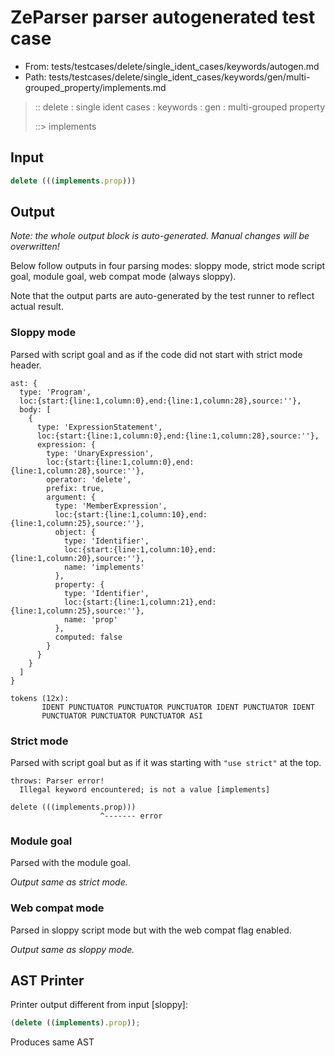 # ZeParser parser autogenerated test case

- From: tests/testcases/delete/single_ident_cases/keywords/autogen.md
- Path: tests/testcases/delete/single_ident_cases/keywords/gen/multi-grouped_property/implements.md

> :: delete : single ident cases : keywords : gen : multi-grouped property
>
> ::> implements

## Input


`````js
delete (((implements.prop)))
`````

## Output

_Note: the whole output block is auto-generated. Manual changes will be overwritten!_

Below follow outputs in four parsing modes: sloppy mode, strict mode script goal, module goal, web compat mode (always sloppy).

Note that the output parts are auto-generated by the test runner to reflect actual result.

### Sloppy mode

Parsed with script goal and as if the code did not start with strict mode header.

`````
ast: {
  type: 'Program',
  loc:{start:{line:1,column:0},end:{line:1,column:28},source:''},
  body: [
    {
      type: 'ExpressionStatement',
      loc:{start:{line:1,column:0},end:{line:1,column:28},source:''},
      expression: {
        type: 'UnaryExpression',
        loc:{start:{line:1,column:0},end:{line:1,column:28},source:''},
        operator: 'delete',
        prefix: true,
        argument: {
          type: 'MemberExpression',
          loc:{start:{line:1,column:10},end:{line:1,column:25},source:''},
          object: {
            type: 'Identifier',
            loc:{start:{line:1,column:10},end:{line:1,column:20},source:''},
            name: 'implements'
          },
          property: {
            type: 'Identifier',
            loc:{start:{line:1,column:21},end:{line:1,column:25},source:''},
            name: 'prop'
          },
          computed: false
        }
      }
    }
  ]
}

tokens (12x):
       IDENT PUNCTUATOR PUNCTUATOR PUNCTUATOR IDENT PUNCTUATOR IDENT
       PUNCTUATOR PUNCTUATOR PUNCTUATOR ASI
`````

### Strict mode

Parsed with script goal but as if it was starting with `"use strict"` at the top.

`````
throws: Parser error!
  Illegal keyword encountered; is not a value [implements]

delete (((implements.prop)))
                    ^------- error
`````


### Module goal

Parsed with the module goal.

_Output same as strict mode._

### Web compat mode

Parsed in sloppy script mode but with the web compat flag enabled.

_Output same as sloppy mode._

## AST Printer

Printer output different from input [sloppy]:

````js
(delete ((implements).prop));
````

Produces same AST
